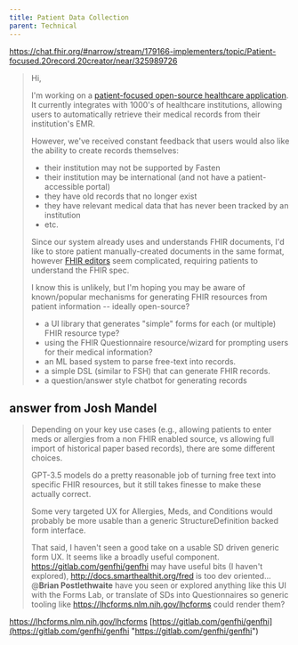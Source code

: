 ```yaml
---
title: Patient Data Collection
parent: Technical
---
```


https://chat.fhir.org/#narrow/stream/179166-implementers/topic/Patient-focused.20record.20creator/near/325989726

> Hi,
>
> I'm working on a [patient-focused open-source healthcare application](https://github.com/fastenhealth/fasten-onprem "https://github.com/fastenhealth/fasten-onprem"). It currently integrates with 1000's of healthcare institutions, allowing users to automatically retrieve their medical records from their institution's EMR. 
> 
> However, we've received constant feedback that users would also like the ability to create records themselves:
> - their institution may not be supported by Fasten
> - their institution may be international (and not have a patient-accessible portal)
> - they have old records that no longer exist
> - they have relevant medical data that has never been tracked by an institution
> - etc. 
> 
> Since our system already uses and understands FHIR documents, I'd like to store patient manually-created documents in the same format, however [FHIR editors](http://docs.smarthealthit.org/fred/) seem complicated, requiring patients to understand the FHIR spec.
> 
> I know this is unlikely, but I'm hoping you may be aware of known/popular mechanisms for generating FHIR resources from patient information -- ideally open-source?
> 
> - a UI library that generates "simple" forms for each (or multiple) FHIR resource type?
> - using the FHIR Questionnaire resource/wizard for prompting users for their medical information?
> - an ML based system to parse free-text into records. 
> - a simple DSL (similar to FSH) that can generate FHIR records. 
> - a question/answer style chatbot for generating records


## answer from Josh Mandel

> Depending on your key use cases (e.g., allowing patients to enter meds or allergies from a non FHIR enabled source, vs allowing full import of historical paper based records), there are some different choices.
> 
> GPT-3.5 models do a pretty reasonable job of turning free text into specific FHIR resources, but it still takes finesse to make these actually correct.
> 
> Some very targeted UX for Allergies, Meds, and Conditions would probably be more usable than a generic StructureDefinition backed form interface. 
> 
> That said, I haven't seen a good take on a usable SD driven generic form UX. It seems like a broadly useful component. https://gitlab.com/genfhi/genfhi may have useful bits (I haven't explored), http://docs.smarthealthit.org/fred is too dev oriented... @**Brian Postlethwaite** have you seen or explored anything like this UI with the Forms Lab, or translate of SDs into Questionnaires so generic tooling like https://lhcforms.nlm.nih.gov/lhcforms could render them?


https://lhcforms.nlm.nih.gov/lhcforms
[https://gitlab.com/genfhi/genfhi](https://gitlab.com/genfhi/genfhi "https://gitlab.com/genfhi/genfhi")

